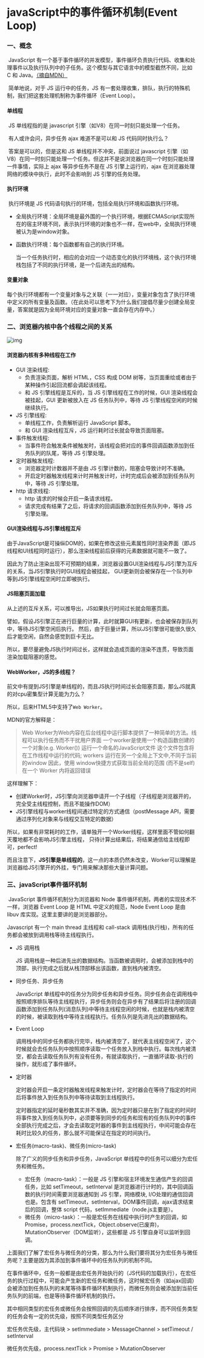 # javaScript中的事件循环机制(Event Loop)

### 一、概念

​	JavaScript 有一个基于事件循环的并发模型，事件循环负责执行代码、收集和处理事件以及执行队列中的子任务。这个模型与其它语言中的模型截然不同，比如 C 和 Java。[（摘自MDN）](https://developer.mozilla.org/zh-CN/docs/Web/JavaScript/EventLoop)

​	简单地说，对于 JS 运行中的任务，JS 有一套处理收集，排队，执行的特殊机制，我们把这套处理机制称为事件循环（Event Loop）。

#### 单线程

​	JS 单线程指的是 javascript 引擎（如V8）在同一时刻只能处理一个任务。

​	有人或许会问，异步任务 ajax 难道不是可以和 JS 代码同时执行么？

​	答案是可以的，但是这和 JS 单线程并不冲突，前面说过 javascript 引擎（如V8）在同一时刻只能处理一个任务。但这并不是说浏览器在同一个时刻只能处理一件事情，实际上 ajax 等异步任务不是在 JS 引擎上运行的，ajax 在浏览器处理网络的模块中执行，此时不会影响到 JS 引擎的任务处理。

#### 执行环境

​	执行环境是 JS 代码语句执行的环境，包括全局执行环境和函数执行环境。

- 全局执行环境：全局环境是最外围的一个执行环境，根据ECMAScript实现所在的宿主环境不同，表示执行环境的对象也不一样，在web中，全局执行环境被认为是window对象。

- 函数执行环境：每个函数都有自己的执行环境。

  当一个任务执行时，相应的会对应一个动态变化的执行环境栈，这个执行环境栈包括了不同的执行环境，是一个后进先出的结构。

#### 变量对象

​	每个执行环境都有一个变量对象与之关联（一一对应），变量对象包含了执行环境中定义的所有变量及函数。（在此处可以思考下为什么我们提倡尽量少创建全局变量，答案就是因为全局环境对应的变量对象一直会存在内存中。）

### 二、浏览器内核中各个线程之间的关系

![img](https://img2018.cnblogs.com/blog/20922/201811/20922-20181115003917102-1019941005.png)

#### 浏览器内核有多种线程在工作

- GUI 渲染线程:
  - 负责渲染页面，解析 HTML，CSS 构成 DOM 树等，当页面重绘或者由于某种操作引起回流都会调起该线程。
  - 和 JS 引擎线程是互斥的，当 JS 引擎线程在工作的时候，GUI 渲染线程会被挂起，GUI 更新被放入在 JS 任务队列中，等待 JS 引擎线程空闲的时候继续执行。
- JS 引擎线程:
  - 单线程工作，负责解析运行 JavaScript 脚本。
  - 和 GUI 渲染线程互斥，JS 运行耗时过长就会导致页面阻塞。
- 事件触发线程:
  - 当事件符合触发条件被触发时，该线程会把对应的事件回调函数添加到任务队列的队尾，等待 JS 引擎处理。
- 定时器触发线程:
  - 浏览器定时计数器并不是由 JS 引擎计数的，阻塞会导致计时不准确。
  - 开启定时器触发线程来计时并触发计时，计时完成后会被添加到任务队列中，等待 JS 引擎处理。
- http 请求线程:
  - http 请求的时候会开启一条请求线程。
  - 请求完成有结果了之后，将请求的回调函数添加到任务队列中，等待 JS 引擎处理。

#### **GUI渲染线程与JS引擎线程互斥**

 

由于JavaScript是可操纵DOM的，如果在修改这些元素属性同时渲染界面（即JS线程和UI线程同时运行），那么渲染线程前后获得的元素数据就可能不一致了。

因此为了防止渲染出现不可预期的结果，浏览器设置GUI渲染线程与JS引擎为互斥的关系，当JS引擎执行时GUI线程会被挂起，
GUI更新则会被保存在一个队列中等到JS引擎线程空闲时立即被执行。

 

#### **JS阻塞页面加载**

 

从上述的互斥关系，可以推导出，JS如果执行时间过长就会阻塞页面。

譬如，假设JS引擎正在进行巨量的计算，此时就算GUI有更新，也会被保存到队列中，等待JS引擎空闲后执行。
然后，由于巨量计算，所以JS引擎很可能很久很久后才能空闲，自然会感觉到巨卡无比。

所以，要尽量避免JS执行时间过长，这样就会造成页面的渲染不连贯，导致页面渲染加载阻塞的感觉。

 

#### **WebWorker，JS的多线程？**

 

前文中有提到JS引擎是单线程的，而且JS执行时间过长会阻塞页面，那么JS就真的对cpu密集型计算无能为力么？

所以，后来HTML5中支持了`Web Worker`。

MDN的官方解释是：

> Web Worker为Web内容在后台线程中运行脚本提供了一种简单的方法。线程可以执行任务而不干扰用户界面 一个worker是使用一个构造函数创建的一个对象(e.g. Worker()) 运行一个命名的JavaScript文件  这个文件包含将在工作线程中运行的代码; workers 运行在另一个全局上下文中,不同于当前的window 因此，使用 window快捷方式获取当前全局的范围 (而不是self) 在一个 Worker 内将返回错误

 

这样理解下：

- 创建Worker时，JS引擎向浏览器申请开一个子线程（子线程是浏览器开的，完全受主线程控制，而且不能操作DOM）
- JS引擎线程与worker线程间通过特定的方式通信（postMessage API，需要通过序列化对象来与线程交互特定的数据） 

所以，如果有非常耗时的工作，请单独开一个Worker线程，这样里面不管如何翻天覆地都不会影响JS引擎主线程，
只待计算出结果后，将结果通信给主线程即可，perfect!

而且注意下，**JS引擎是单线程的**，这一点的本质仍然未改变，Worker可以理解是浏览器给JS引擎开的外挂，专门用来解决那些大量计算问题。

### 三、javaScript事件循环机制

​	JavaScript 事件循环机制分为浏览器和 Node 事件循环机制，两者的实现技术不一样，浏览器 Event Loop 是 HTML 中定义的规范，Node Event Loop 是由 libuv 库实现。这里主要讲的是浏览器部分。

Javascript 有一个 main thread 主线程和 call-stack 调用栈(执行栈)，所有的任务都会被放到调用栈等待主线程执行。

- JS 调用栈

  JS 调用栈是一种后进先出的数据结构。当函数被调用时，会被添加到栈中的顶部，执行完成之后就从栈顶部移出该函数，直到栈内被清空。

- 同步任务、异步任务

  JavaScript 单线程中的任务分为同步任务和异步任务。同步任务会在调用栈中按照顺序排队等待主线程执行，异步任务则会在异步有了结果后将注册的回调函数添加到任务队列(消息队列)中等待主线程空闲的时候，也就是栈内被清空的时候，被读取到栈中等待主线程执行。任务队列是先进先出的数据结构。

- Event Loop

  调用栈中的同步任务都执行完毕，栈内被清空了，就代表主线程空闲了，这个时候就会去任务队列中按照顺序读取一个任务放入到栈中执行。每次栈内被清空，都会去读取任务队列有没有任务，有就读取执行，一直循环读取-执行的操作，就形成了事件循环。

- 定时器

  定时器会开启一条定时器触发线程来触发计时，定时器会在等待了指定的时间后将事件放入到任务队列中等待读取到主线程执行。

  定时器指定的延时毫秒数其实并不准确，因为定时器只是在到了指定的时间时将事件放入到任务队列中，必须要等到同步的任务和现有的任务队列中的事件全部执行完成之后，才会去读取定时器的事件到主线程执行，中间可能会存在耗时比较久的任务，那么就不可能保证在指定的时间执行。

- 宏任务(macro-task)、微任务(micro-task)

  除了广义的同步任务和异步任务，JavaScript 单线程中的任务可以细分为宏任务和微任务。

  - 宏任务（macro-task）：一般是 JS 引擎和宿主环境发生通信产生的回调任务，比如 setTimeout，setInterval 是浏览器进行计时的，其中回调函数的执行时间需要浏览器通知到 JS 引擎，网络模块, I/O处理的通信回调也是。包含有 setTimeout，setInterval，DOM事件回调，ajax请求结束后的回调，整体 script 代码，setImmediate（node.js主要是）。
  - 微任务（micro-task）：一般是宏任务在线程中执行时产生的回调，如 Promise，process.nextTick，Object.observe(已废弃)， MutationObserver（DOM监听），这些都是 JS 引擎自身可以监听到回调。



​	上面我们了解了宏任务与微任务的分类，那么为什么我们要将其分为宏任务与微任务呢？主要是因为其添加到事件循环中的任务队列的机制不同。

​	在事件循环中，任务一般都是由宏任务开始执行的（JS代码的加载执行），在宏任务的执行过程中，可能会产生新的宏任务和微任务，这时候宏任务（如ajax回调）会被添加到任务队列的末尾等待事件循环机制执行，而微任务则会被添加到当前任务队列的前端，也是等待事件循环机制的执行。

​	其中相同类型的宏任务或微任务会按照回调的先后顺序进行排序，而不同任务类型的任务会有一定的优先级，按照不同类型任务区分

宏任务优先级，主代码块 > setImmediate > MessageChannel > setTimeout / setInterval

微任务优先级，process.nextTick > Promise > MutationObserver

